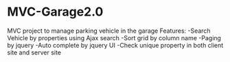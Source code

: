 # MVC-Garage2.0
MVC project to manage parking vehicle in the garage
Features:
-Search Vehicle by properties using Ajax search
-Sort grid by column name
-Paging by jquery
-Auto complete by jquery UI
-Check unique property in both client site and server site
